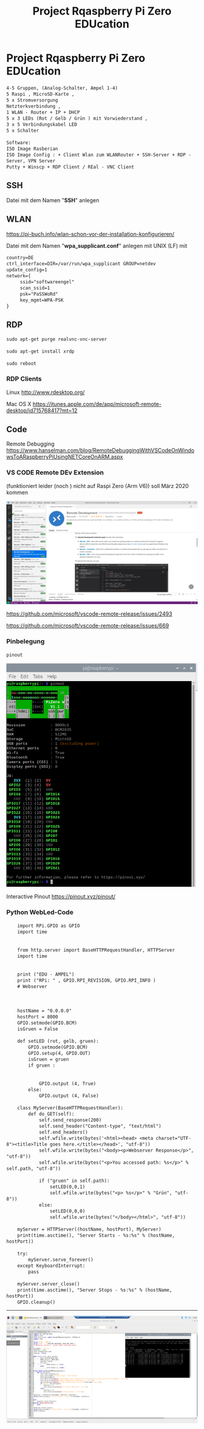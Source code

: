 ﻿---
layout: post 
title: "Project Rqaspberry Pi Zero EDUcation"
---

# Project Rqaspberry Pi Zero EDUcation  

    4-5 Gruppen, (Analog-Schalter, Ampel 1-4)
    5 Raspi , MicroSD-Karte , 
    5 x Stromversorgung 
    Netzterkverbindung ,
    1 WLAN - Router + IP + DHCP 
    5 x 3 LEDs (Rot / Gelb / Grün ) mit Vorwiederstand , 
    3 x 5 Verbindungskabel LED 
    5 x Schalter 

    Software:
    ISO Image Rasberian 
    ISO Image Config : + Client Wlan zum WLANRouter + SSH-Server + RDP - Server, VPN Server 
    Putty + Winscp + RDP Client / REal - VNC Client 


## SSH
  
Datei mit dem Namen "**SSH**" anlegen 

## WLAN

<https://pi-buch.info/wlan-schon-vor-der-installation-konfigurieren/>

Datei mit dem Namen "**wpa_supplicant.conf**" anlegen mit UNIX (LF) mit 

    country=DE 
    ctrl_interface=DIR=/var/run/wpa_supplicant GROUP=netdev 
    update_config=1 
    network={
         ssid="softwareengel"
         scan_ssid=1
         psk="PaSSWoRd"
         key_mgmt=WPA-PSK
    }



## RDP 

    sudo apt-get purge realvnc-vnc-server

    sudo apt-get install xrdp

    sudo reboot

### RDP Clients 

Linux <http://www.rdesktop.org/>

Mac OS X <https://itunes.apple.com/de/app/microsoft-remote-desktop/id715768417?mt=12>

## Code 

Remote Debugging <https://www.hanselman.com/blog/RemoteDebuggingWithVSCodeOnWindowsToARaspberryPiUsingNETCoreOnARM.aspx>

### VS CODE Remote DEv Extension 

(funktioniert leider (noch ) nicht auf Raspi Zero (Arm V6)) soll März 2020 kommen 

![Remote Sev Extension](/pic/remoteSevExtension.png)

<https://github.com/microsoft/vscode-remote-release/issues/2493>

<https://github.com/microsoft/vscode-remote-release/issues/669>

### Pinbelegung 

    pinout 

![Raspi Pinbelegung](/pic/raspi-pinbelegung.png)

Interactive Pinout <https://pinout.xyz/pinout/>



### Python WebLed-Code 

~~~PY
    import RPi.GPIO as GPIO
    import time


    from http.server import BaseHTTPRequestHandler, HTTPServer
    import time


    print ("EDU - AMPEL") 
    print ("RPi: " , GPIO.RPI_REVISION, GPIO.RPI_INFO )
    # Webserver 



    hostName = "0.0.0.0"
    hostPort = 8000
    GPIO.setmode(GPIO.BCM) 
    isGruen = False

    def setLED (rot, gelb, gruen):
	    GPIO.setmode(GPIO.BCM) 
	    GPIO.setup(4, GPIO.OUT)
	    isGruen = gruen
	    if gruen :
		
		
		    GPIO.output (4, True)
	    else:
		    GPIO.output (4, False)
		
    class MyServer(BaseHTTPRequestHandler):
        def do_GET(self):
            self.send_response(200)
            self.send_header("Content-type", "text/html")
            self.end_headers()
            self.wfile.write(bytes('<html><head> <meta charset="UTF-8"><title>Title goes here.</title></head>', "utf-8"))
            self.wfile.write(bytes("<body><p>Webserver Response</p>", "utf-8"))
            self.wfile.write(bytes("<p>You accessed path: %s</p>" % self.path, "utf-8"))
        
            if ("gruen" in self.path):
                setLED(0,0,1)
                self.wfile.write(bytes("<p> %s</p>" % "Grün", "utf-8"))
            else:
                setLED(0,0,0)
                self.wfile.write(bytes("</body></html>", "utf-8"))

    myServer = HTTPServer((hostName, hostPort), MyServer)
    print(time.asctime(), "Server Starts - %s:%s" % (hostName, hostPort))

    try:
        myServer.serve_forever()
    except KeyboardInterrupt:
        pass

    myServer.server_close()
    print(time.asctime(), "Server Stops - %s:%s" % (hostName, hostPort))
    GPIO.cleanup()
~~~
---

![raspiScreen](/pic/screen-raspi-zero-webserver-led.png)

